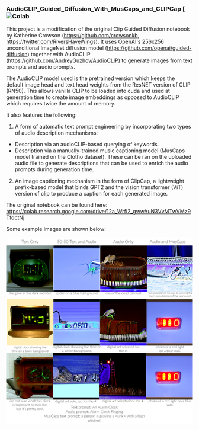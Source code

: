 ### AudioCLIP_Guided_Diffusion_With_MusCaps_and_CLIPCap [![Colab](https://colab.research.google.com/drive/1QPGeBJEoIKY3nY_iZF3lz4I1vM7QFytJ?usp=sharing)

This project is a modification of the original Clip Guided Diffusion notebook by Katherine Crowson (https://github.com/crowsonkb, https://twitter.com/RiversHaveWings). It uses OpenAI's 256x256 unconditional ImageNet diffusion model (https://github.com/openai/guided-diffusion) together with AudioCLIP (https://github.com/AndreyGuzhov/AudioCLIP) to generate images from text prompts and audio prompts.

The AudioCLIP model used is the pretrained version which keeps the default image head and text head weights from the ResNET version of CLIP (RN50). This allows vanilla CLIP to be loaded into cuda and used at generation time to create image embeddings as opposed to AudioCLIP which requires twice the amount of memory.

It also features the following:

1. A form of automatic text prompt engineering by incorporating two types of audio description mechanisms:

- Description via an audioCLIP-based querying of keywords.
- Description via a manually-trained music captioning model (MusCaps model trained on the Clotho dataset).
  These can be ran on the uploaded audio file to generate descriptions that can be used to enrich the audio prompts during generation time.

2. An image captioning mechanism in the form of ClipCap, a lightweight prefix-based model that binds GPT2 and the vision transformer (ViT) version of clip to produce a caption for each generated image.

The original notebook can be found here: https://colab.research.google.com/drive/12a_Wrfi2_gwwAuN3VvMTwVMz9TfqctNj


Some example images are shown below:

![alt text](https://github.com/msolurenjr/AudioCLIP_Guided_Diffusion_With_MusCaps_and_CLIPCap/blob/main/Samples/Alarm%20Clock%20Generations.jpg)
